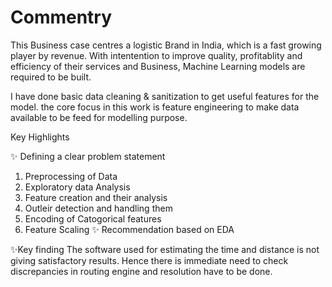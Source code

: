# Commentry
This Business case centres a logistic Brand in India, which is a fast growing player by revenue. With intentention to improve quality, profitablity and efficiency of their services and Business, Machine Learning models are required to be built.

I have done basic data cleaning & sanitization to get useful features for the model. the core focus in this work is feature engineering to make data available to be feed  for modelling purpose.

Key Highlights

✨ Defining a clear problem statement
1. Preprocessing of Data
2. Exploratory data Analysis
3. Feature creation and their analysis
4. Outleir detection and handling them
5. Encoding of Catogorical features
6. Feature Scaling
✨ Recommendation based on EDA


✨Key finding
The software used for estimating the time and distance is not giving satisfactory results. Hence there is immediate need to check discrepancies in routing engine and resolution have to be done.
